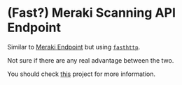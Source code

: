 # (Fast?) Meraki Scanning API Endpoint

Similar to [Meraki Endpoint](https://github.com/guzmonne/meraki_endpoint) but using [`fasthttp`](https://github.com/valyala/fasthttp).

Not sure if there are any real advantage between the two.

You should check [this](https://github.com/guzmonne/meraki_endpoint) project for more information.